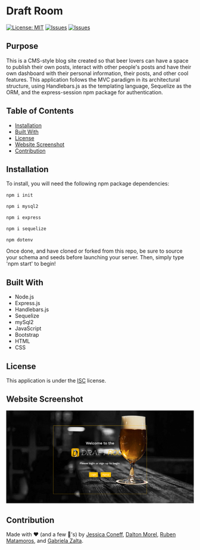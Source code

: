 # Draft Room
[![License: MIT](https://img.shields.io/badge/License-ISC-yellow.svg)](https://opensource.org/licenses/ISC) [![Issues](https://img.shields.io/github/issues/gabrielazalta/draft-room)](https://github.com/gabrielazalta/draft-room/issues) [![Issues](https://img.shields.io/github/contributors/gabrielazalta/draft-room)](https://github.com/gabrielazalta/draft-room/graphs/contributors)

## Purpose
This is a CMS-style blog site created so that beer lovers can have a space to publish their own posts, interact with other people's posts and have their own dashboard with their personal information, their posts, and other cool features. This application follows the MVC paradigm in its architectural structure, using Handlebars.js as the templating language, Sequelize as the ORM, and the express-session npm package for authentication.

## Table of Contents
* [Installation](#Installation)
* [Built With](#Built-With)
* [License](#License)
* [Website Screenshot](#Website-Screenshot)
* [Contribution](#Contribution)

## Installation
To install, you will need the following npm package dependencies: 
```
npm i init
```
```
npm i mysql2
```
```
npm i express
```
```
npm i sequelize
```
```
npm dotenv
```
Once done, and have cloned or forked from this repo, be sure to source your schema and seeds before launching your server. Then, simply type 'npm start' to begin!

## Built With
* Node.js
* Express.js
* Handlebars.js
* Sequelize
* mySql2
* JavaScript
* Bootstrap
* HTML
* CSS

## License
This application is under the [ISC](https://opensource.org/licenses/ISC) license.

## Website Screenshot
![Screenshot of the Draft Room website](./public/images/mockup.png)

## Contribution
Made with ❤️ (and a few 🍺's) by [Jessica Coneff](https://github.com/jconeff), [Dalton Morel](https://github.com/Dmorrel7), [Ruben Matamoros](https://github.com/valiantcreative33), and [Gabriela Zalta](https://github.com/gabrielazalta).